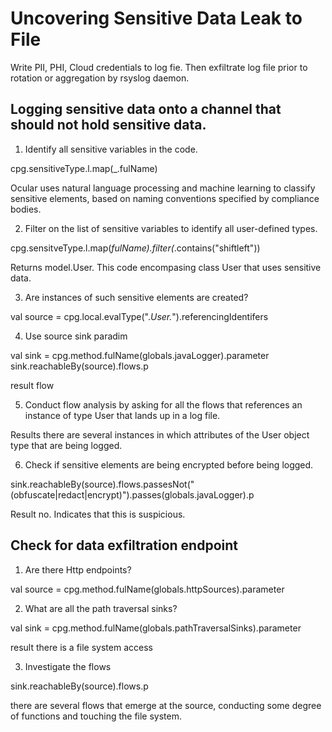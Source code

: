 # Uncovering Sensitive Data Leak to File

Write PII, PHI, Cloud credentials to log fie. Then exfiltrate log file prior to rotation or aggregation by rsyslog daemon.

## Logging sensitive data onto a channel that should not hold sensitive data.

1. Identify all sensitive variables in the code.

cpg.sensitiveType.l.map(_.fulName)

Ocular uses natural language processing and machine learning to classify sensitive elements, based on naming conventions specified by compliance bodies.

2. Filter on the list of sensitive variables to identify all user-defined types.

cpg.sensitveType.l.map(_fulName).filter(_.contains("shiftleft"))

Returns model.User. This code encompasing class User that uses sensitive data.

3. Are instances of such sensitive elements are created?

val source = cpg.local.evalType(".*User.*").referencingIdentifers

4. Use source sink paradim

val sink = cpg.method.fulName(globals.javaLogger).parameter
sink.reachableBy(source).flows.p

result flow

5. Conduct flow analysis by asking for all the flows that references an instance of type User that lands up in a log file.

Results there are several instances in which attributes of the User object type that are being logged. 

6. Check if sensitive elements are being encrypted before being logged. 

sink.reachableBy(source).flows.passesNot("(obfuscate|redact|encrypt)").passes(globals.javaLogger).p

Result no. Indicates that this is suspicious.

## Check for data exfiltration endpoint

1. Are there Http endpoints?

val source = cpg.method.fulName(globals.httpSources).parameter

2. What are all the path traversal sinks?

val sink = cpg.method.fulName(globals.pathTraversalSinks).parameter

result there is a file system access

3. Investigate the flows

sink.reachableBy(source).flows.p

there are several flows that emerge at the source, conducting some degree of functions and touching the file system.
